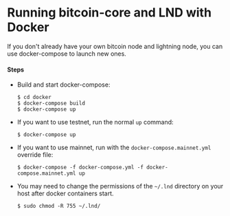 # Running bitcoin-core and LND with Docker

If you don't already have your own bitcoin node and lightning node, you can use docker-compose to launch new ones.

#### Steps

- Build and start docker-compose:
	```
	$ cd docker
	$ docker-compose build
	$ docker-compose up
	```
- If you want to use testnet, run the normal `up` command:
	```
	$ docker-compose up
	```
- If you want to use mainnet, run with the `docker-compose.mainnet.yml` override file:
	```
	$ docker-compose -f docker-compose.yml -f docker-compose.mainnet.yml up
	```
- You may need to change the permissions of the `~/.lnd` directory on your host after docker containers start.
	```
	$ sudo chmod -R 755 ~/.lnd/
	```
